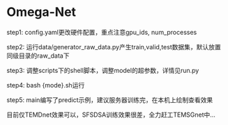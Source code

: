 # Omega-Net

step1: config.yaml更改硬件配置，重点注意gpu_ids, num_processes

step2: 运行data/generator_raw_data.py产生train,valid,test数据集，默认放置同级目录的raw_data下

step3: 调整scripts下的shell脚本，调整model的超参数，详情见run.py

step4: bash {mode}.sh运行

step5: main编写了predict示例，建议服务器训练完，在本机上绘制查看效果

目前仅TEMDnet效果可以，SFSDSA训练效果很差，全力赶工TEMSGnet中...